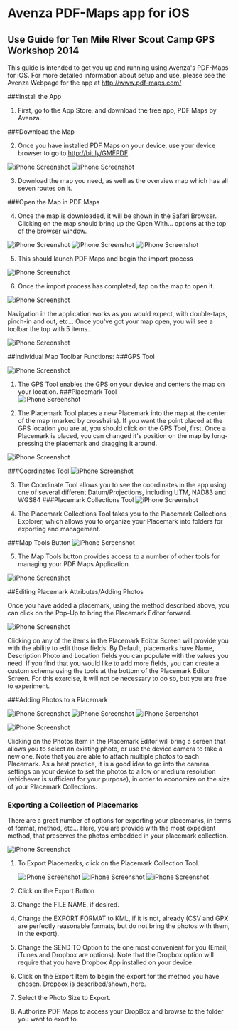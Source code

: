 # Avenza PDF-Maps app for iOS
## Use Guide for Ten Mile RIver Scout Camp GPS Workshop 2014

This guide is intended to get you up and running using Avenza's PDF-Maps for iOS. For more detailed information about setup and use, please see the Avenza Webpage for the app at http://www.pdf-maps.com/

###Install the App

1. First, go to the App Store, and download the free app, PDF Maps by Avenza.

###Download the Map

2. Once you have installed PDF Maps on your device, use your device browser to go to http://bit.ly/GMFPDF

  ![iPhone Screenshot](https://dl.dropboxusercontent.com/u/31204294/images/iPhoneDropbox.PNG "iPhone Screenshot")  ![iPhone Screenshot](https://dl.dropboxusercontent.com/u/31204294/images/iPhoneDropBoxDOwnload.PNG "iPhone Screenshot")

3. Download the map you need, as well as the overview map which has all seven routes on it.

###Open the Map in PDF Maps

4. Once the map is downloaded, it will be shown in the Safari Browser. Clicking on the map should bring up the Open With... options at the top of the browser window.

  ![iPhone Screenshot](https://dl.dropboxusercontent.com/u/31204294/images/iPhoneDropBoxSMapView.PNG "iPhone Screenshot")  ![iPhone Screenshot](https://dl.dropboxusercontent.com/u/31204294/images/iPhoneSafariOpenIn.PNG "iPhone Screenshot")  ![iPhone Screenshot](https://dl.dropboxusercontent.com/u/31204294/images/iPhoneOpenInDIalog.PNG "iPhone Screenshot")

5. This should launch PDF Maps and begin the import process

  ![iPhone Screenshot](https://dl.dropboxusercontent.com/u/31204294/images/iPhonePDFMAPSProcessing2.PNG "iPhone Screenshot")

6. Once the import process has completed, tap on the map to open it.

  ![iPhone Screenshot](https://dl.dropboxusercontent.com/u/31204294/images/iPhonePDFMAPSMapViewInitial.PNG "iPhone Screenshot")
  
Navigation in the application works as you would expect, with double-taps, pinch-in and out, etc... Once you've got your map open, you will see a toolbar the top with 5 items...

  ![iPhone Screenshot](https://dl.dropboxusercontent.com/u/31204294/images/PDFMapTOobar.png "iPhone Screenshot")
  
##Individual Map Toolbar Functions:
###GPS Tool

  ![iPhone Screenshot](https://dl.dropboxusercontent.com/u/31204294/images/GPSTool.png "iPhone Screenshot")

1. The GPS Tool enables the GPS on your device and centers the map on your location.
###Placemark Tool  
  ![iPhone Screenshot](https://dl.dropboxusercontent.com/u/31204294/images/PlacemarkTool.png "iPhone Screenshot")

2. The Placemark Tool places a new Placemark into the map at the center of the map (marked by crosshairs). If you want the point placed at the GPS location you are at, you should click on the GPS Tool, first. Once a Placemark is placed, you can changed it's position on the map by long-pressing the placemark and dragging it around.
  
  ![iPhone Screenshot](https://dl.dropboxusercontent.com/u/31204294/images/iPhonePDFMAPSNewPlacemark.PNG "iPhone Screenshot")

###Coordinates Tool 
  ![iPhone Screenshot](https://dl.dropboxusercontent.com/u/31204294/images/CoordinateTOol.png "iPhone Screenshot")

3. The Coordinate Tool allows you to see the coordinates in the app using one of several different Datum/Projections, including UTM, NAD83 and WGS84
###Placemark Collections Tool
  ![iPhone Screenshot](https://dl.dropboxusercontent.com/u/31204294/images/PlacemarkCollectionsTool.png "iPhone Screenshot")

4. The Placemark Collections Tool takes you to the Placemark Collections Explorer, which allows you to organize your Placemark into folders for exporting and management.

###Map Tools Button
  ![iPhone Screenshot](https://dl.dropboxusercontent.com/u/31204294/images/MapTools.png "iPhone Screenshot")

5. The Map Tools button provides access to a number of other tools for managing your PDF Maps Application.

  ![iPhone Screenshot](https://dl.dropboxusercontent.com/u/31204294/images/iPhoneMapTOols.PNG "iPhone Screenshot")

##Editing Placemark Attributes/Adding Photos

Once you have added a placemark, using the method described above, you can click on the Pop-Up to bring the Placemark Editor forward.

  ![iPhone Screenshot](https://dl.dropboxusercontent.com/u/31204294/images/iPhonePDFMAPSPlacemarkEditor.PNG "iPhone Screenshot")

Clicking on any of the items in the Placemark Editor Screen will provide you with the ability to edit those fields. By Default, placemarks have Name, Description Photo and Location fields you can populate with the values you need. If you find that you would like to add more fields, you can create a custom schema using the tools at the bottom of the Placemark Editor Screen. For this exercise, it will not be necessary to do so, but you are free to experiment.

###Adding Photos to a Placemark

  ![iPhone Screenshot](https://dl.dropboxusercontent.com/u/31204294/images/iPhonePhotoScreen.PNG "iPhone Screenshot")  ![iPhone Screenshot](https://dl.dropboxusercontent.com/u/31204294/images/iPhonePhotoscreenNew.PNG "iPhone Screenshot")  ![iPhone Screenshot](https://dl.dropboxusercontent.com/u/31204294/images/Screenshot_2014-07-24-15-59-26_resize.png "iPhone Screenshot")
  
  ![iPhone Screenshot](https://dl.dropboxusercontent.com/u/31204294/images/iPhonePDFMAPSPlacemarkEditor.PNG "iPhone Screenshot")
  
Clicking on the Photos Item in the Placemark Editor will bring a screen that allows you to select an existing photo, or use the device camera to take a new one. Note that you are able to attach multiple photos to each Placemark. As a best practice, it is a good idea to go into the camera settings on your device to set the photos to a low or medium resolution (whichever is sufficient for your purpose), in order to economize on the size of your Placemark Collections.

### Exporting a Collection of Placemarks

There are a great number of options for exporting your placemarks, in terms of format, method, etc... Here, you are provide with the most expedient method, that preserves the photos embedded in your placemark collection.

![iPhone Screenshot](https://dl.dropboxusercontent.com/u/31204294/images/PlacemarkCollectionsTool.png "iPhone Screenshot")


1. To Export Placemarks, click on the Placemark Collection Tool.

    ![iPhone Screenshot](https://dl.dropboxusercontent.com/u/31204294/images/photo%202_4.PNG "iPhone Screenshot")  ![iPhone Screenshot](https://dl.dropboxusercontent.com/u/31204294/images/photo%204_4.PNG "iPhone Screenshot")  ![iPhone Screenshot](https://dl.dropboxusercontent.com/u/31204294/images/photo%205_4.PNG "iPhone Screenshot")

2. Click on the Export Button  
3. Change the FILE NAME, if desired.
4. Change the EXPORT FORMAT to KML, if it is not, already (CSV and GPX are perfectly reasonable formats, but do not bring the photos with them, in the export).
5. Change the SEND TO Option to the one most convenient for you (Email, iTunes and Dropbox are options). Note that the Dropbox option will require that you have Dropbox App installed on your device. 
6. Click on the Export Item to begin the export for the method you have chosen. Dropbox is described/shown, here.
7. Select the Photo Size to Export.
8. Authorize PDF Maps to access your DropBox and browse to the folder you want to exort to.





